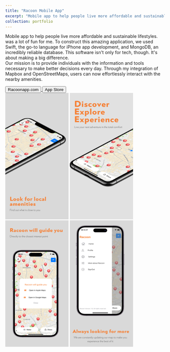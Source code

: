 ```yaml
---
title: "Racoon Mobile App"
excerpt: "Mobile app to help people live more affordable and sustainable lifestyles. "
collection: portfolio
---
```

Mobile app to help people live more affordable and sustainable lifestyles. was a lot of fun for me. To construct this amazing application, we used Swift, the go-to language for iPhone app development, and MongoDB, an incredibly reliable database. This software isn't only for tech, though. It's about making a big difference. <br/> Our mission is to provide individuals with the information and tools necessary to make better decisions every day.  Through my integration of Mapbox and OpenStreetMaps, users can now effortlessly interact with the nearby amenities.

<a href="https://www.racoonapp.com/" target="_blank">
  <button>Racoonapp.com </button> 
</a>
<a href="https://apps.apple.com/it/app/racoon/id6469004016?l=en-GB" target="_blank">
  <button>App Store </button> 
</a> <br/>

<img src='/images/racoon.png' width='200' height='400'> 
<img src='/images/racoon4.png' width='200' height='400'> 
<img src='/images/racoon2.png' width='200' height='400'>
<img src='/images/racoon3.png' width='200' height='400'> 